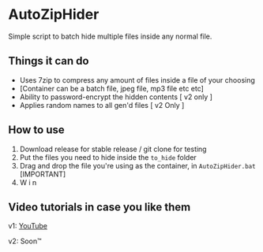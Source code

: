 # AutoZipHider
Simple script to batch hide multiple files inside any normal file. 

## Things it can do
- Uses 7zip to compress any amount of files inside a file of your choosing
- [Container can be a batch file, jpeg file, mp3 file etc etc]
- Ability to password-encrypt the hidden contents [ v2 only ]
- Applies random names to all gen'd files [ v2 Only ]

## How to use
1) Download release for stable release / git clone for testing
2) Put the files you need to hide inside the `to_hide` folder
3) Drag and drop the file you're using as the container, in `AutoZipHider.bat` [IMPORTANT]
4) W i n

## Video tutorials in case you like them
v1: [YouTube](https://www.youtube.com/watch?v=oqLx5gnkxCc)

v2: Soon:tm: